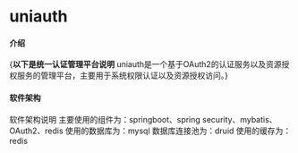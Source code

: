 # uniauth

#### 介绍
{**以下是统一认证管理平台说明**
uniauth是一个基于OAuth2的认证服务以及资源授权服务的管理平台，主要用于系统权限认证以及资源授权访问。}

#### 软件架构
软件架构说明
主要使用的组件为：springboot、spring security、mybatis、OAuth2、redis
使用的数据库为：mysql
数据库连接池为：druid
使用的缓存为：redis
